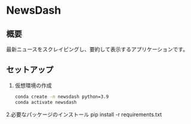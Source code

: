 # NewsDash

## 概要
最新ニュースをスクレイピングし、要約して表示するアプリケーションです。

## セットアップ
1. 仮想環境の作成
   ```bash
   conda create -n newsdash python=3.9
   conda activate newsdash

2.必要なパッケージのインストール
pip install -r requirements.txt
